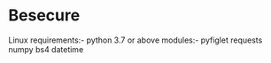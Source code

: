 # Besecure

Linux requirements:-
      python 3.7 or above
      modules:-
      pyfiglet
      requests
      numpy
      bs4
      datetime
